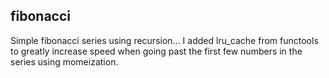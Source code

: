 ## fibonacci
Simple fibonacci series using recursion...
I added lru_cache from functools to greatly increase speed when going past the first few numbers in the series using momeization.
